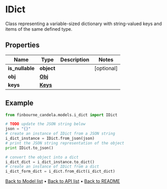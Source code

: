 # IDict

Class representing a variable-sized dictionary with string-valued keys and items of the same defined type.

## Properties
Name | Type | Description | Notes
------------ | ------------- | ------------- | -------------
**is_nullable** | **object** |  | [optional] 
**obj** | [**Obj**](Obj.md) |  | 
**keys** | [**Keys**](Keys.md) |  | 

## Example

```python
from finbourne_candela.models.i_dict import IDict

# TODO update the JSON string below
json = "{}"
# create an instance of IDict from a JSON string
i_dict_instance = IDict.from_json(json)
# print the JSON string representation of the object
print IDict.to_json()

# convert the object into a dict
i_dict_dict = i_dict_instance.to_dict()
# create an instance of IDict from a dict
i_dict_form_dict = i_dict.from_dict(i_dict_dict)
```
[Back to Model list](../README.md#documentation-for-models) &#8226; [Back to API list](../README.md#documentation-for-api-endpoints) &#8226; [Back to README](../README.md)


